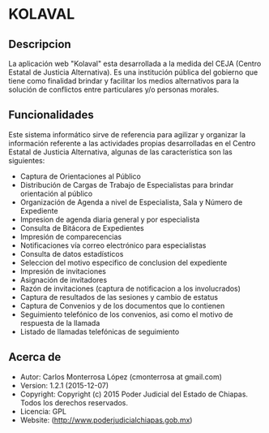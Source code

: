 # **KOLAVAL**


## **Descripcion**

La aplicación web "Kolaval" esta desarrollada a la medida del  CEJA (Centro Estatal de Justicia Alternativa).
Es una institución pública del gobierno que tiene como finalidad brindar y facilitar los medios alternativos para la solución
de conflictos entre particulares y/o personas morales.


## **Funcionalidades**

Este sistema informático sirve de referencia para agilizar y organizar la información referente a las actividades
propias desarrolladas en el Centro Estatal de Justicia Alternativa, algunas de las característica son las siguientes:
* Captura de Orientaciones al Público
* Distribución de Cargas de Trabajo de Especialistas para brindar orientación al público
* Organización de Agenda a nivel de Especialista, Sala y Número de Expediente
* Impresion de agenda diaria general y por especialista
* Consulta de Bitácora de Expedientes
* Impresión de comparecencias
* Notificaciones vía correo electrónico para especialistas
* Consulta de datos estadísticos
* Seleccion del motivo especifico de conclusion del expediente
* Impresión de invitaciones
* Asignación de invitadores
* Razón de invitaciones (captura de notificacion a los involucrados)
* Captura de resultados de las sesiones y cambio de estatus
* Captura de Convenios y de los documentos que lo contienen
* Seguimiento telefónico de los convenios, asi como el motivo de respuesta de la llamada
* Listado de llamadas telefónicas de seguimiento


## **Acerca de**

- Autor: Carlos Monterrosa López (cmonterrosa at gmail.com)
- Version: 1.2.1 (2015-12-07)
- Copyright: Copyright (c) 2015 Poder Judicial del Estado de Chiapas. Todos los derechos reservados.
- Licencia: GPL
- Website: (http://www.poderjudicialchiapas.gob.mx)
